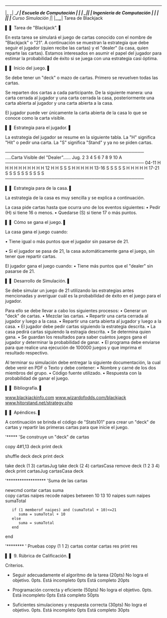  _____ _____ ____
|_   _| ____/ ___|   Escuela de Computación
  | | |  _|| |       Ingeniería de Computación
  | | | |__| |___    Curso Simulación
  |_| |_____\____|   Tarea de Blackjack




▌
▌ Tarea de "Blackjack".
▌

En esta tarea se simulará el juego de cartas conocido con el nombre de "Blackjack" o "21". A continuación se muestran la estrategia que debe seguir el jugador (quien recibe las cartas) y el "dealer" (la casa, quien reparte las cartas). Estamos interesados en asumir el papel del jugador para estimar la probabilidad de éxito si se juega con una estrategia casi óptima.




▌
▌ Inicio del juego.
▌


Se debe tener un "deck" o mazo de cartas. Primero se revuelven todas las cartas.

Se reparten dos cartas a cada participante. De la siguiente manera: una carta cerrada al jugador y una carta cerrada la casa, posteriormente una carta abierta al jugador y una carta abierta a la casa.

El jugador puede ver únicamente la carta abierta de la casa lo que se conoce como la carta visible.





▌
▌ Estrategia para el jugador.
▌

La estrategia del jugador se resume en la siguiente tabla. La "H" significa "Hit" o pedir una carta. La "S" significa "Stand" y ya no se piden cartas.

─────────────────────────────────────────────
        .....Carta Visible del "Dealer"......
Jug.    2   3   4   5   6   7   8   9  10   A
─────────────────────────────────────────────
04-11   H   H   H   H   H   H   H   H   H   H
12      H   H   S   S   S   H   H   H   H   H
13-16   S   S   S   S   S   H   H   H   H   H
17-21   S   S   S   S   S   S   S   S   S   S
─────────────────────────────────────────────








▌
▌ Estrategia para de la casa.
▌

La estrategia de la casa es muy sencilla y se explica a continuación.

La casa pide cartas hasta que ocurra uno de los eventos siguientes:
• Pedir (H) si tiene 16 o menos.
• Quedarse (S) si tiene 17 o más puntos.




▌
▌ Cómo se gana el juego.
▌

La casa gana el juego cuando:

• Tiene igual o más puntos que el jugador sin pasarse de 21.

• Si el jugador se pasa de 21, la casa automáticamente gana el juego, sin tener que repartir cartas.

El jugador gana el juego cuando:
• Tiene más puntos que el "dealer" sin pasarse de 21.





▌
▌ Desarrollo de Simulación.
▌


Se debe simular un juego de 21 utilizando las estrategias antes mencionadas y averiguar cuál es la probabilidad de éxito en el juego para el jugador.

Para ello se debe llevar a cabo los siguientes procesos:
• Generar un "deck" de cartas.
• Mezclar las cartas.
• Repartir una carta cerrada al jugador y luego a la casa.
• Repartir una carta abierta al jugador y luego a la casa.
• El jugador debe pedir cartas siguiendo la estrategia descrita.
• La casa pedirá cartas siguiendo la estragia descrita.
• Se determina quien gana.
• Se guardan los resultados para saber cuántos juegos gana el jugador y determinar la probabilidad de ganar.
• El programa debe enviarse para que realice una ejecución de 100000 juegos y que imprima el resultado respectivo.


Al terminar su simulación debe entregar la siguiente documentación, la cual debe venir en PDF o Texto y debe contener:
• Nombre y carné de los dos miembros del grupo.
• Código fuente utilizado.
• Respuesta con la probabilidad de ganar el juego.


▌
▌ Bibliografía.
▌

www.blackjackinfo.com
www.wizardofodds.com/blackjack
www.hitorstand.net/strategy.php





▌
▌ Apéndices.
▌


A continuación se brinda el código de "Stats101" para crear un "deck" de cartas y repartir las primeras cartas para que inicie el juego.


'*****
'Se construye un "deck" de cartas

copy 4#1,13 deck
print deck

shuffle deck deck
print deck

take deck (1 3) cartasJug
take deck (2 4) cartasCasa
remove deck (1 2 3 4) deck
print cartasJug cartasCasa deck


'******************
'Suma de las cartas

newcmd contar cartas suma       
       copy cartas naipes
       recode naipes between 10 13 10 naipes
       sum naipes sumaTotal

       if (1 memberof naipes) and (sumaTotal + 10)<=21
          suma = sumaTotal + 10
       else
          suma = sumaTotal
       end
end
 

'******** 
' Pruebas
copy (1 1 2) cartas
contar cartas res
print res



▌
▌ 9. Rúbrica de Calificación.
▌


Criterios.

- Seguir adecuadamente el algoritmo de la tarea (20pts)
No logra el objetivo.  0pts.
Está incompleto        0pts
Está completo         20pts

- Programación correcta y eficiente (50pts)
No logra el objetivo.  0pts.
Está incompleto        0pts
Está completo         50pts

- Suficientes simulaciones y respuesta correcta (30pts)
No logra el objetivo.  0pts.
Está incompleto        0pts
Está completo         30pts
